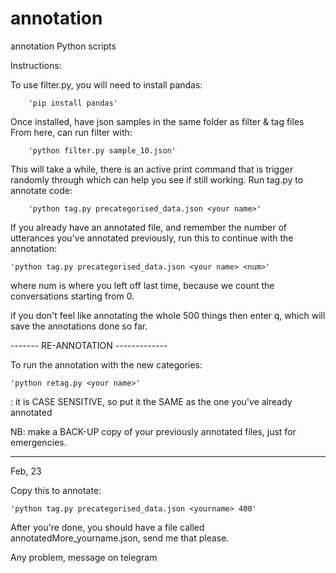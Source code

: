 # annotation
annotation Python scripts

Instructions:

To use filter.py, you will need to install pandas:

        'pip install pandas'


Once installed, have json samples in the same folder as filter & tag files 
From here, can run filter with:

        'python filter.py sample_10.json'


This will take a while, there is an active print command that is trigger randomly through which can help you see if still working.
Run tag.py to annotate code:

        'python tag.py precategorised_data.json <your name>'

If you already have an annotated file, and remember the number of utterances you've annotated previously, run this to continue with the annotation:
	
	'python tag.py precategorised_data.json <your name> <num>'

where num is where you left off last time, because we count the conversations starting from 0.

if you don't feel like annotating the whole 500 things then enter q, which will save the annotations done so far.

------- RE-ANNOTATION -------------

To run the annotation with the new categories:

	'python retag.py <your name>' 

<your name>: it is CASE SENSITIVE, so put it the SAME as the one you've already annotated 

NB: make a BACK-UP copy of your previously annotated files, just for emergencies.



----------------------------------------
Feb, 23

Copy this to annotate:
	
	'python tag.py precategorised_data.json <yourname> 400'

After you're done, you should have a file called annotatedMore_yourname.json, send me that please.



Any problem, message on telegram
